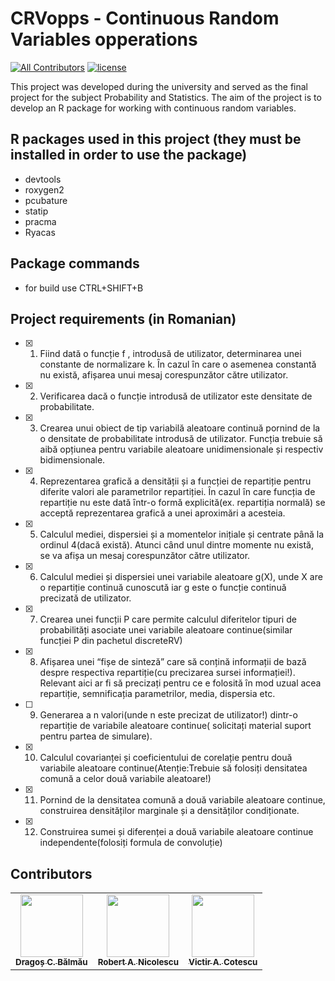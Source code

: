 # CRVopps - Continuous Random Variables opperations
[![All Contributors](https://img.shields.io/badge/all_contributors-3-orange.svg?style=flat-square)](https://github.com/Bb4k/CRVopps/blob/main/README.md#contributors)
[![license](https://img.shields.io/github/license/DAVFoundation/captain-n3m0.svg?style=flat-square)](https://github.com/Bb4k/CRVopps/blob/main/LICENSE)


This project was developed during the university and served as the final project for the subject Probability and Statistics. The aim of the project is to develop an R package for working with continuous random variables.

## R packages used in this project (they must be installed in order to use the package)

   - devtools
   - roxygen2
   - pcubature
   - statip
   - pracma
   - Ryacas

## Package commands

   - for build use CTRL+SHIFT+B
 
## Project requirements (in Romanian)

- [X] 1) Fiind dată o funcție f , introdusă de utilizator, determinarea unei constante de
normalizare k. Ȋn cazul ȋn care o asemenea constantă nu există, afișarea unui mesaj
corespunzător către utilizator.
- [X] 2) Verificarea dacă o funcție introdusă de utilizator este densitate de probabilitate.
- [X] 3) Crearea unui obiect de tip variabilă aleatoare continuă pornind de la o densitate de
probabilitate introdusă de utilizator. Funcția trebuie să aibă opțiunea pentru variabile
aleatoare unidimensionale și respectiv bidimensionale.
- [X] 4) Reprezentarea grafică a densității și a funcției de repartiție pentru diferite valori ale
parametrilor repartiției. Ȋn cazul ȋn care funcția de repartiție nu este dată ȋntr-o formă
explicită(ex. repartiția normală) se acceptă reprezentarea grafică a unei aproximări a
acesteia.
- [X] 5) Calculul mediei, dispersiei și a momentelor inițiale și centrate pȃnă la ordinul 4(dacă
există). Atunci cȃnd unul dintre momente nu există, se va afișa un mesaj
corespunzător către utilizator.
- [X] 6) Calculul mediei și dispersiei unei variabile aleatoare g(X), unde X are o repartiție
continuă cunoscută iar g este o funcție continuă precizată de utilizator.
- [x] 7) Crearea unei funcții P care permite calculul diferitelor tipuri de probabilități asociate
unei variabile aleatoare continue(similar funcției P din pachetul discreteRV)
- [X] 8) Afișarea unei “fișe de sinteză” care să conțină informații de bază despre respectiva
repartiție(cu precizarea sursei informației!). Relevant aici ar fi să precizați pentru ce e
folosită ȋn mod uzual acea repartiție, semnificația parametrilor, media, dispersia etc.
- [ ] 9) Generarea a n valori(unde n este precizat de utilizator!) dintr-o repartiție de variabile
aleatoare continue( solicitați material suport pentru partea de simulare).
- [X] 10) Calculul covarianței și coeficientului de corelație pentru două variabile aleatoare
continue(Atenție:Trebuie să folosiți densitatea comună a celor două variabile
aleatoare!)
- [X] 11) Pornind de la densitatea comună a două variabile aleatoare continue, construirea
densităților marginale și a densităților condiționate.
- [X] 12) Construirea sumei și diferenței a două variabile aleatoare continue
independente(folosiți formula de convoluție)

## Contributors

<table>
  <tr>
    <td align="center"><a href="https://github.com/DragosBalmau"><img src="https://avatars.githubusercontent.com/u/30263894?v=4?s=100" width="100px;" alt=""/><br /><sub><b>Dragoș C. Bălmău</b></sub></a></td>
    <td align="center"><a href="https://github.com/TIPYexe"><img src="https://avatars.githubusercontent.com/u/53595545?v=4?s=100" width="100px;" alt=""/><br /><sub><b>Robert A. Nicolescu</b></sub></a></td>
    <td align="center"><a href="https://github.com/VictorAndreiCotescu"><img src="https://avatars.githubusercontent.com/u/63092892?v=4?s=100" width="100px;" alt=""/><br /><sub><b>Victir A. Cotescu</b></sub></a></td>
  </tr>
</table>
